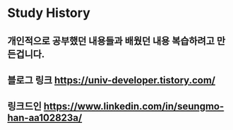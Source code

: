 # Study History


## 개인적으로 공부했던 내용들과 배웠던 내용 복습하려고 만든겁니다.

## 블로그 링크 https://univ-developer.tistory.com/

## 링크드인 https://www.linkedin.com/in/seungmo-han-aa102823a/
